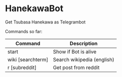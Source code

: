 # HanekawaBot
Get Tsubasa Hanekawa as Telegrambot

Commands so far:

Command|Description
----|----
start|Show if Bot is alive
wiki [searchterm]|Search wikipedia (english)
r [subreddit]|Get post from reddit

